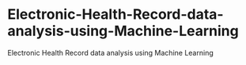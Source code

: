 # Electronic-Health-Record-data-analysis-using-Machine-Learning
Electronic Health Record data analysis using Machine Learning
